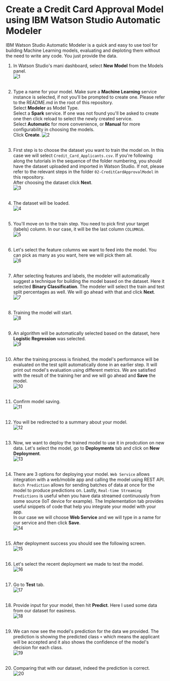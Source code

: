 # Create a Credit Card Approval Model using IBM Watson Studio Automatic Modeler

IBM Watson Studio Automatic Modeler is a quick and easy to use tool for building Machine Learning models, evaluating and deploting them without the need to write any code. You just provide the data.


1. In Watson Studio's mani dashboard, select **New Model** from the Models panel.  
![1](https://github.com/HebaNAS/IBM-Watson-Studio-Enablement/blob/master/04-CreditCardApprovalWMLModeler/imgs/1.jpg?raw=true)
<br></br>

2. Type a name for your model. Make sure a **Machine Learning** service instance is selected, if not you'll be prompted to create one. Please refer to the README.md in the root of this repository.  
Select **Modeler** as Model Type.  
Select a **Spark** service. If one was not found you'll be asked to create one then click reload to select the newly created service.  
Select **Automatic** for more convenience, or **Manual** for more configurability in choosing the models.  
Click **Create**.
![2](https://github.com/HebaNAS/IBM-Watson-Studio-Enablement/blob/master/04-CreditCardApprovalWMLModeler/imgs/2.jpg?raw=true)
<br></br>

3. First step is to choose the dataset you want to train the model on. In this case we will select `Credit_Card_Applicants.csv`. If you're following along the tutorials in the sequence of the folder numbering, you should have the dataset uploaded and imported in Watson Studio. If not, please refer to the relevant steps in the folder `02-CreditCardApprovalModel` in this repository.  
After choosing the dataset click **Next**.  
![3](https://github.com/HebaNAS/IBM-Watson-Studio-Enablement/blob/master/04-CreditCardApprovalWMLModeler/imgs/3.jpg?raw=true)
<br></br>

4. The dataset will be loaded.  
![4](https://github.com/HebaNAS/IBM-Watson-Studio-Enablement/blob/master/04-CreditCardApprovalWMLModeler/imgs/4.jpg?raw=true)
<br></br>

5. You'll move on to the train step. You need to pick first your target (labels) column. In our case, it will be the last column `COLUMN16`.  
![5](https://github.com/HebaNAS/IBM-Watson-Studio-Enablement/blob/master/04-CreditCardApprovalWMLModeler/imgs/5.jpg?raw=true)
<br></br>

6. Let's select the feature columns we want to feed into the model. You can pick as many as you want, here we will pick them all.  
![6](https://github.com/HebaNAS/IBM-Watson-Studio-Enablement/blob/master/04-CreditCardApprovalWMLModeler/imgs/6.jpg?raw=true)
<br></br>

7. After selecting features and labels, the modeler will automatically suggest a technique for building the model based on the dataset. Here it selected **Binary Classification**. The modeler will select the train and test split percentages as well. We will go ahead with that and click **Next**.  
![7](https://github.com/HebaNAS/IBM-Watson-Studio-Enablement/blob/master/04-CreditCardApprovalWMLModeler/imgs/7.jpg?raw=true)
<br></br>

8. Training the model will start.  
![8](https://github.com/HebaNAS/IBM-Watson-Studio-Enablement/blob/master/04-CreditCardApprovalWMLModeler/imgs/8.jpg?raw=true)
<br></br>

9. An algorithm will be automatically selected based on the dataset, here **Logistic Regression** was selected.  
![9](https://github.com/HebaNAS/IBM-Watson-Studio-Enablement/blob/master/04-CreditCardApprovalWMLModeler/imgs/9.jpg?raw=true)
<br></br>

10. After the training process is finished, the model's performance will be evaluated on the test split automatically done in an earlier step. It will print out model's evaluation using different metrics. We are satisfied with the result of the training her and we will go ahead and **Save** the model.  
![10](https://github.com/HebaNAS/IBM-Watson-Studio-Enablement/blob/master/04-CreditCardApprovalWMLModeler/imgs/10.jpg?raw=true)
<br></br>

11. Confirm model saving.  
![11](https://github.com/HebaNAS/IBM-Watson-Studio-Enablement/blob/master/04-CreditCardApprovalWMLModeler/imgs/11.jpg?raw=true)
<br></br>

12. You will be redirected to a summary about your model.  
![12](https://github.com/HebaNAS/IBM-Watson-Studio-Enablement/blob/master/04-CreditCardApprovalWMLModeler/imgs/12.jpg?raw=true)
<br></br>

13. Now, we want to deploy the trained model to use it in prodcution on new data. Let's select the model, go to **Deployments** tab and click on **New Deployment**.  
![13](https://github.com/HebaNAS/IBM-Watson-Studio-Enablement/blob/master/04-CreditCardApprovalWMLModeler/imgs/13.jpg?raw=true)
<br></br>

14. There are 3 options for deploying your model. `Web Service` allows integration with a web/mobile app and calling the model using REST API. `Batch Prediction` allows for sending batches of data at once for the model to produce predictions on. Lastly, `Real-time Streaming Predictions` is useful when you have data streamed continuously from some source (IoT device for example). The Implementation tab provides useful snippets of code that help you integrate your model with your app.  
In our case we will choose **Web Service** and we will type in a name for our service and then click **Save**.  
![14](https://github.com/HebaNAS/IBM-Watson-Studio-Enablement/blob/master/04-CreditCardApprovalWMLModeler/imgs/14.jpg?raw=true)
<br></br>

15. After deployment success you should see the following screen.  
![15](https://github.com/HebaNAS/IBM-Watson-Studio-Enablement/blob/master/04-CreditCardApprovalWMLModeler/imgs/15.jpg?raw=true)
<br></br>

16. Let's select the recent deployment we made to test the model.  
![16](https://github.com/HebaNAS/IBM-Watson-Studio-Enablement/blob/master/04-CreditCardApprovalWMLModeler/imgs/16.jpg?raw=true)
<br></br>

17. Go to **Test** tab.  
![17](https://github.com/HebaNAS/IBM-Watson-Studio-Enablement/blob/master/04-CreditCardApprovalWMLModeler/imgs/17.jpg?raw=true)
<br></br>

18. Provide input for your model, then hit **Predict**. Here I used some data from our dataset for easiness.  
![18](https://github.com/HebaNAS/IBM-Watson-Studio-Enablement/blob/master/04-CreditCardApprovalWMLModeler/imgs/18.jpg?raw=true)
<br></br>

19. We can now see the model's prediction for the data we provided. The prediction is showing the predicted class `+` which means the applicant will be accepted and it also shows the confidence of the model's decision for each class.  
![19](https://github.com/HebaNAS/IBM-Watson-Studio-Enablement/blob/master/04-CreditCardApprovalWMLModeler/imgs/19.jpg?raw=true)
<br></br>

20. Comparing that with our dataset, indeed the prediction is correct.  
![20](https://github.com/HebaNAS/IBM-Watson-Studio-Enablement/blob/master/04-CreditCardApprovalWMLModeler/imgs/20.jpg?raw=true)
<br></br>

